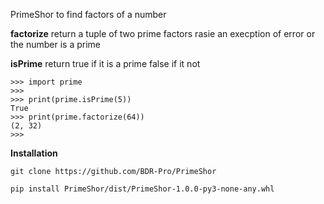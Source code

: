 PrimeShor to find factors of a number 


**factorize** return a tuple of two prime factors rasie an execption of error or the number is a prime


**isPrime** return true if it is a prime false if it not


```
>>> import prime
>>> 
>>> print(prime.isPrime(5))
True
>>> print(prime.factorize(64))
(2, 32)
>>> 
```

**Installation**

```
git clone https://github.com/BDR-Pro/PrimeShor

pip install PrimeShor/dist/PrimeShor-1.0.0-py3-none-any.whl

```
